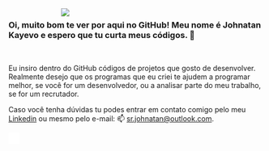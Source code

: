 <img src="https://lh3.googleusercontent.com/pw/AM-JKLUsZUIIYoDnTMRJbl2S3MsWc_Clb_eKrHjvsP0oHoWBgZ1PvZC5W3HcC90hlW1IjczF9RT0c7wkJdQFldRzzpBeEq79grtg2VX9VdvumwUTgvEh2IBO-uoe96JcbpsKLJiTc8RRma08Bl2V9D6dF1OGOQ=w749-h649-no?authuser=0" min-width="400px" max-width="400px" width="400px" align="right" >

### Oi, muito bom te ver por aqui no GitHub! Meu nome é Johnatan Kayevo e espero que tu curta meus códigos. 👋
</br>

Eu insiro dentro do GitHub códigos de projetos que gosto de desenvolver. Realmente desejo que os programas que eu criei te ajudem a programar melhor, se você for um desenvolvedor, ou a analisar parte do meu trabalho, se for um recrutador. 

Caso você tenha dúvidas tu podes entrar em contato comigo pelo meu [Linkedin](https://www.linkedin.com/in/johnatan-kayevo-b744671a4/) ou mesmo pelo e-mail: 📫  sr.johnatan@outlook.com.
</br>

<a href="https://www.linkedin.com/in/johnatan-kayevo-b744671a4/" target="_blank"><img align="left" alt="LinkedIn" width="22px" src="https://github.com/Aakarsh-B/trying-repos/blob/master/linkedin.svg"                                                                        
 /></a>

<!--
**Kayevo/Kayevo** is a ✨ _special_ ✨ repository because its `README.md` (this file) appears on your GitHub profile.

Here are some ideas to get you started:

- 🔭 I’m currently working on ...
- 🌱 I’m currently learning ...
- 👯 I’m looking to collaborate on ...
- 🤔 I’m looking for help with ...
- 💬 Ask me about ...
- 📫 How to reach me: ...
- 😄 Pronouns: ...
- ⚡ Fun fact: ...
-->
